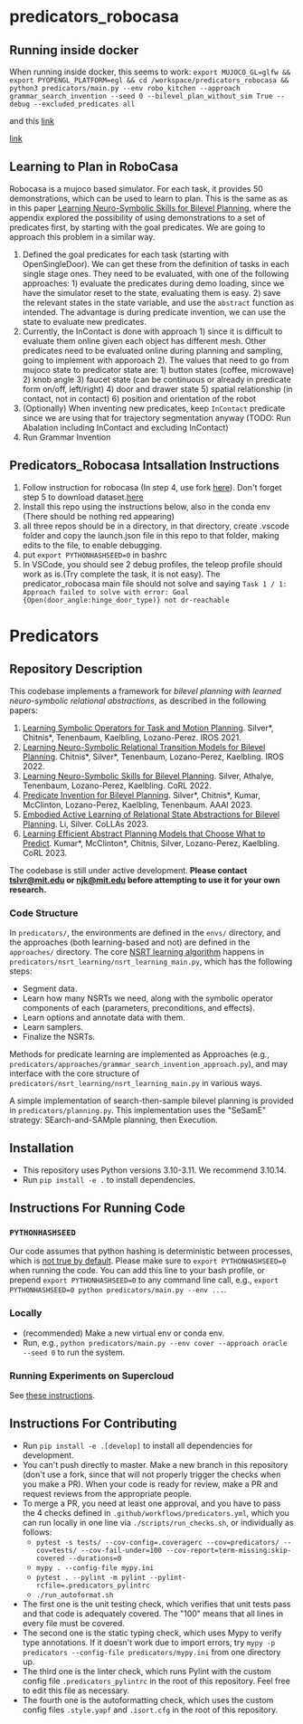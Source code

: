# predicators_robocasa

## Running inside docker
When running inside docker, this seems to work: ```export MUJOCO_GL=glfw && export PYOPENGL_PLATFORM=egl && cd /workspace/predicators_robocasa && python3 predicators/main.py --env robo_kitchen --approach grammar_search_invention --seed 0 --bilevel_plan_without_sim True --debug --excluded_predicates all```

and this [link](https://github.com/Andrew-Luo1/Mujoco-Headless-Tutorial/tree/main?tab=readme-ov-file)

[link](https://github.com/google-deepmind/mujoco/issues/572)

## Learning to Plan in RoboCasa
Robocasa is a mujoco based simulator. For each task, it provides 50 demonstrations, which can be used to learn to plan. This is the same as as in this paper [Learning Neuro-Symbolic Skills for Bilevel Planning](http://arxiv.org/abs/2206.10680), where the appendix explored the possibility of using demonstrations to a set of predicates first, by starting with the goal predicates. We are going to approach this problem in a similar way.
1. Defined the goal predicates for each task (starting with OpenSingleDoor). We can get these from the definition of tasks in each single stage ones. They need to be evaluated, with one of the following approaches: 1) evaluate the predicates during demo loading, since we have the simulator reset to the state, evaluating them is easy. 2) save the relevant states in the state variable, and use the ```abstract``` function as intended. The advantage is during predicate invention, we can use the state to evaluate new predicates.
1. Currently, the InContact is done with approach 1) since it is difficult to evaluate them online given each object has different mesh. Other predicates need to be evaluated online during planning and sampling, going to implement with apporoach 2). The values that need to go from mujoco state to predicator state are: 1) button states (coffee, microwave) 2) knob angle 3) faucet state (can be continuous or already in predicate form on/off, left/right) 4) door and drawer state 5) spatial relationship (in contact, not in contact) 6) position and orientation of the robot 
1. (Optionally) When inventing new predicates, keep ```InContact``` predicate since we are using that for trajectory segmentation anyway (TODO: Run Abalation including InContact and excluding InContact)
1. Run Grammar Invention

## Predicators_Robocasa Intsallation Instructions
1. Follow instruction for robocasa (In step 4, use fork [here](https://github.com/shaoyifei96/robocasa.git)). Don't forget step 5 to download dataset.[here](https://robocasa.ai/docs/introduction/installation.html)
1. Install this repo using the instructions below, also in the conda env (There should be nothing red appearing)
1. all three repos should be in a directory, in that directory, create .vscode folder and copy the launch.json file in this repo to that folder, making edits to the file, to enable debugging.
1. put ```export PYTHONHASHSEED=0``` in bashrc
1. In VSCode, you should see 2 debug profiles, the teleop profile should work as is.(Try complete the task, it is not easy). The predicator_robocasa main file should not solve and saying ```Task 1 / 1: Approach failed to solve with error: Goal {Open(door_angle:hinge_door_type)} not dr-reachable```


# Predicators

## Repository Description

This codebase implements a framework for *bilevel planning with learned neuro-symbolic relational abstractions*, as described in the following papers:

1. [Learning Symbolic Operators for Task and Motion Planning](https://arxiv.org/abs/2103.00589). Silver*, Chitnis*, Tenenbaum, Kaelbling, Lozano-Perez. IROS 2021.
2. [Learning Neuro-Symbolic Relational Transition Models for Bilevel Planning](https://arxiv.org/abs/2105.14074). Chitnis*, Silver*, Tenenbaum, Lozano-Perez, Kaelbling. IROS 2022.
3. [Learning Neuro-Symbolic Skills for Bilevel Planning](http://arxiv.org/abs/2206.10680). Silver, Athalye, Tenenbaum, Lozano-Perez, Kaelbling. CoRL 2022.
4. [Predicate Invention for Bilevel Planning](https://arxiv.org/abs/2203.09634). Silver*, Chitnis*, Kumar, McClinton, Lozano-Perez, Kaelbling, Tenenbaum. AAAI 2023.
5. [Embodied Active Learning of Relational State Abstractions for Bilevel Planning](https://arxiv.org/abs/2303.04912). Li, Silver. CoLLAs 2023.
6. [Learning Efficient Abstract Planning Models that Choose What to Predict](https://arxiv.org/abs/2208.07737). Kumar*, McClinton*, Chitnis, Silver, Lozano-Perez, Kaelbling. CoRL 2023.

The codebase is still under active development. **Please contact <tslvr@mit.edu> or <njk@mit.edu> before attempting to use it for your own research.**

### Code Structure

In `predicators/`, the environments are defined in the `envs/` directory, and the approaches (both learning-based and not) are defined in the `approaches/` directory. The core [NSRT learning algorithm](https://arxiv.org/abs/2105.14074) happens in `predicators/nsrt_learning/nsrt_learning_main.py`, which has the following steps:
* Segment data.
* Learn how many NSRTs we need, along with the symbolic operator components of each (parameters, preconditions, and effects).
* Learn options and annotate data with them.
* Learn samplers.
* Finalize the NSRTs.

Methods for predicate learning are implemented as Approaches (e.g., `predicators/approaches/grammar_search_invention_approach.py`), and may interface with the core structure of `predicators/nsrt_learning/nsrt_learning_main.py` in various ways.

A simple implementation of search-then-sample bilevel planning is provided in `predicators/planning.py`. This implementation uses the "SeSamE" strategy: SEarch-and-SAMple planning, then Execution.

## Installation
* This repository uses Python versions 3.10-3.11. We recommend 3.10.14.
* Run `pip install -e .` to install dependencies.

## Instructions For Running Code

### `PYTHONHASHSEED`
Our code assumes that python hashing is deterministic between processes, which is [not true by default](https://stackoverflow.com/questions/30585108/disable-hash-randomization-from-within-python-program).
Please make sure to `export PYTHONHASHSEED=0` when running the code. You can add this line to your bash profile, or prepend `export PYTHONHASHSEED=0` to any command line call, e.g., `export PYTHONHASHSEED=0 python predicators/main.py --env ...`.

### Locally
* (recommended) Make a new virtual env or conda env.
* Run, e.g., `python predicators/main.py --env cover --approach oracle --seed 0` to run the system.

### Running Experiments on Supercloud
See [these instructions](supercloud.md).

## Instructions For Contributing
* Run `pip install -e .[develop]` to install all dependencies for development.
* You can't push directly to master. Make a new branch in this repository (don't use a fork, since that will not properly trigger the checks when you make a PR). When your code is ready for review, make a PR and request reviews from the appropriate people.
* To merge a PR, you need at least one approval, and you have to pass the 4 checks defined in `.github/workflows/predicators.yml`, which you can run locally in one line via `./scripts/run_checks.sh`, or individually as follows:
    * `pytest -s tests/ --cov-config=.coveragerc --cov=predicators/ --cov=tests/ --cov-fail-under=100 --cov-report=term-missing:skip-covered --durations=0`
    * `mypy . --config-file mypy.ini`
    * `pytest . --pylint -m pylint --pylint-rcfile=.predicators_pylintrc`
    * `./run_autoformat.sh`
* The first one is the unit testing check, which verifies that unit tests pass and that code is adequately covered. The "100" means that all lines in every file must be covered.
* The second one is the static typing check, which uses Mypy to verify type annotations. If it doesn't work due to import errors, try `mypy -p predicators --config-file predicators/mypy.ini` from one directory up.
* The third one is the linter check, which runs Pylint with the custom config file `.predicators_pylintrc` in the root of this repository. Feel free to edit this file as necessary.
* The fourth one is the autoformatting check, which uses the custom config files `.style.yapf` and `.isort.cfg` in the root of this repository.
